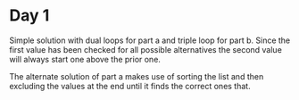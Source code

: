 # Day 1
Simple solution with dual loops for part a and triple loop for part b.
Since the first value has been checked for all possible alternatives the second value will always start one above the prior one.

The alternate solution of part a makes use of sorting the list and then excluding the values at the end until it finds the correct ones that.
